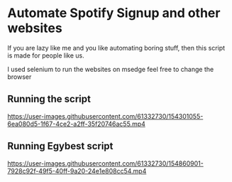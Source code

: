 # Automate Spotify Signup and other websites
If you are lazy like me and you like automating boring stuff, then this script is made for people like us.


I used selenium to run the websites on msedge feel free to change the browser

## Running the script

https://user-images.githubusercontent.com/61332730/154301055-6ea080d5-1f67-4ce2-a2ff-35f20746ac55.mp4


## Running Egybest script

https://user-images.githubusercontent.com/61332730/154860901-7928c92f-49f5-40ff-9a20-24e1e808cc54.mp4

